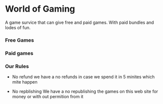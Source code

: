 # World of Gaming

A game survice that can give 
free and paid games. With paid
bundles and lodes of fun. 

### Free Games



### Paid games 



### Our Rules

- No refund
we have a no refunds in case we
spend it in 5 minites which mite 
happen

- No repblishing
We have a no republishing 
the games on this web site for money
or with out permition from it 
